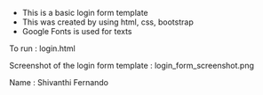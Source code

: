  - This is a basic login form template
 - This was created by using html, css, bootstrap
 - Google Fonts is used for texts

To run : login.html

Screenshot of the login form template : login_form_screenshot.png 

Name : Shivanthi Fernando

